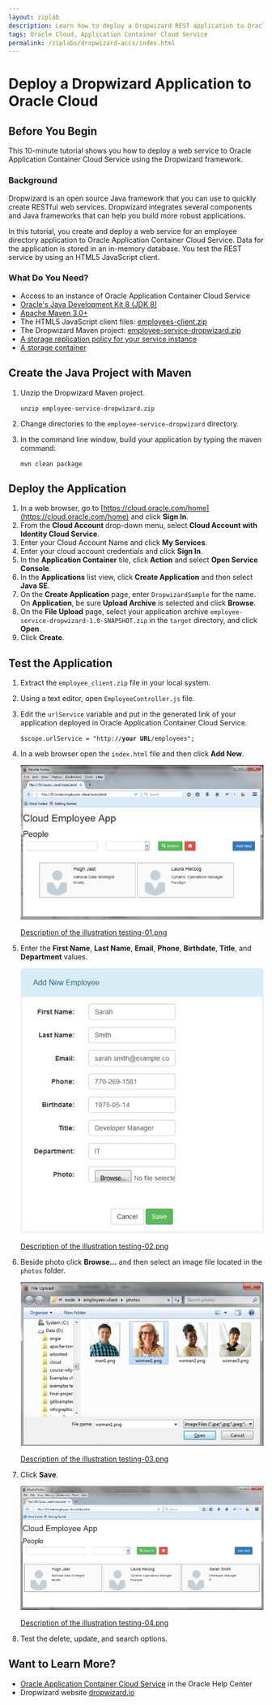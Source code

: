 ```yaml
---
layout: ziplab
description: Learn how to deploy a Dropwizard REST application to Oracle Application Container Cloud service.
tags: Oracle Cloud, Application Container Cloud Service
permalink: /ziplabs/dropwizard-accs/index.html
---
```

# Deploy a Dropwizard Application to Oracle Cloud #

## Before You Begin ##
This 10-minute tutorial shows you how to deploy a web service to Oracle Application Container Cloud Service using the Dropwizard framework. 

### Background ###
Dropwizard is an open source Java framework that you can use to quickly create RESTful web services. Dropwizard integrates several components and Java frameworks that can help you build more robust applications.

In this tutorial, you create and deploy a web service for an employee directory application to Oracle Application Container Cloud Service. Data for the application is stored in an in-memory database. You test the REST service by using an HTML5 JavaScript client.

### What Do You Need? ###
* Access to an instance of Oracle Application Container Cloud Service
* [Oracle's Java Development Kit 8 (JDK 8)](http://www.oracle.com/technetwork/java/javase/downloads/index.html)
* [Apache Maven 3.0+](http://maven.apache.org/download.cgi)
* The HTML5 JavaScript client files: [employees-client.zip](files/employees-client.zip)
* The Dropwizard Maven project: [employee-service-dropwizard.zip](files/employee-service-dropwizard.zip)
* [A storage replication policy for your service instance](https://docs.oracle.com/en/cloud/iaas/storage-cloud/cssto/selecting-replication-policy-your-account.html)
* [A storage container](https://docs.oracle.com/en/cloud/iaas/storage-cloud/cssto/creating-containers.html)

## Create the Java Project with Maven ##

1. Unzip the Dropwizard Maven project.

    <pre><code>unzip employee-service-dropwizard.zip</code></pre>

2. Change directories to the `employee-service-dropwizard` directory.
3. In the command line window, build your application by typing the maven command:

    <pre><code>mvn clean package</code></pre>

## Deploy the Application ##
1. In a web browser, go to [https://cloud.oracle.com/home](https://cloud.oracle.com/home) and click **Sign In**.
2. From the **Cloud Account** drop-down menu, select **Cloud Account with Identity Cloud Service**.
3. Enter your Cloud Account Name and click **My Services**.
4. Enter your cloud account credentials and click **Sign In**.
7. In the **Application Container** tile, click **Action** and select **Open Service Console**.
8. In the **Applications** list view, click **Create Application** and then select **Java SE**.
9. On the **Create Application** page, enter `DropwizardSample` for the name. On **Application**, be sure **Upload Archive** is selected and click **Browse**.
10. On the **File Upload** page, select your application archive `employee-service-dropwizard-1.0-SNAPSHOT.zip` in the `target` directory, and click **Open**.
11. Click **Create**.

## Test the Application ##
1. Extract the `employee_client.zip` file in your local system.
2. Using a text editor, open `EmployeeController.js` file.
3. Edit the `urlService` variable and put in the generated link of your application deployed in Oracle Application Container Cloud Service. 

    <pre><code>$scope.urlService = "http://<strong>your URL</strong>/employees";</code></pre>
4. In a web browser open the `index.html` file and then click **Add New**.

    ![](img/testing-01.png)

    [Description of the illustration testing-01.png](files/testing-01.txt)
5. Enter the **First Name**, **Last Name**, **Email**, **Phone**, **Birthdate**, **Title**, and **Department** values.

    ![](img/testing-02.png)

    [Description of the illustration testing-02.png](files/testing-02.txt)

6. Beside photo click **Browse...** and then select an image file located in the `photos` folder.

    ![](img/testing-03.png)

    [Description of the illustration testing-03.png](files/testing-03.txt)
7. Click **Save**.

    ![](img/testing-04.png)

    [Description of the illustration testing-04.png](files/testing-04.txt)
8. Test the delete, update, and search options.

## Want to Learn More? ##
* [Oracle Application Container Cloud Service](http://www.oracle.com/pls/topic/lookup?ctx=cloud&id=apaasgs) in the Oracle Help Center
* Dropwizard website [dropwizard.io](http://www.dropwizard.io/)

